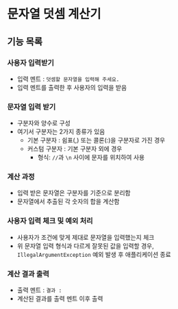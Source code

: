 # 문자열 덧셈 계산기

## 기능 목록

### 사용자 입력받기

- 입력 멘트 : `덧셈할 문자열을 입력해 주세요.`
- 입력 멘트를 출력한 후 사용자의 입력을 받음

### 문자열 입력 받기

- 구분자와 양수로 구성
- 여기서 구분자는 2가지 종류가 있음
    - 기본 구분자 : 쉼표(,) 또는 콜론(:)을 구분자로 가진 경우
    - 커스텀 구분자 : 기본 구분자 외에 경우
        - 형식: `//`과 `\n` 사이에 문자를 위치하여 사용

### 계산 과정

- 입력 받은 문자열은 구분자를 기준으로 분리함
- 문자열에서 추출된 각 숫자의 합을 계산함

### 사용자 입력 체크 및 예외 처리

- 사용자가 조건에 맞게 제대로 문자열을 입력했는지 체크
- 위 문자열 입력 형식과 다르게 잘못된 값을 입력할 경우, `IllegalArgumentException` 예외 발생 후 애플리케이션 종료

### 계산 결과 출력

- 출력 멘트 : `결과 : `
- 계산된 결과를 출력 멘트 이후 출력